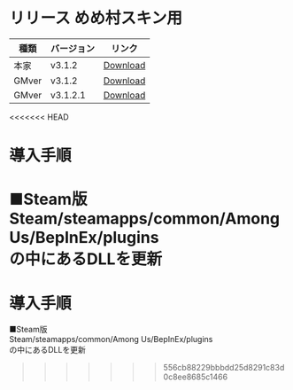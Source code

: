 # リリース めめ村スキン用
| 種類| バージョン | リンク |
|----------|-------------|-----------------|
|本家| v3.1.2| [Download](https://github.com/hinakkyu/TheOtherHats/releases/download/v3.1.2/TheOtherRoles_V3.1.2.zip)
|GMver| v3.1.2| [Download](https://github.com/hinakkyu/TheOtherHats/releases/download/v3.1.2GM/TheOtherRolesGM_v3.12.zip)
|GMver| v3.1.2.1| [Download](https://github.com/hinakkyu/TheOtherHats/releases/download/v3.1.2.1GM/TheOtherRolesGM_v3.1.2.1.zip)
<<<<<<< HEAD

# 導入手順
■Steam版  
Steam/steamapps/common/Among Us/BepInEx/plugins  
の中にあるDLLを更新
=======

# 導入手順
■Steam版  
Steam/steamapps/common/Among Us/BepInEx/plugins  
の中にあるDLLを更新

>>>>>>> 556cb88229bbbdd25d8291c83d0c8ee8685c1466
